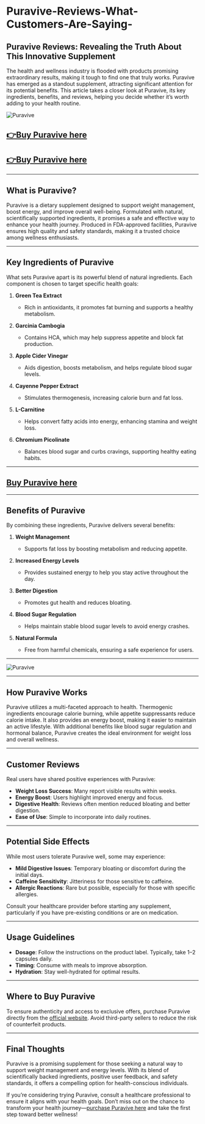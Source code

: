 # Puravive-Reviews-What-Customers-Are-Saying-


## Puravive Reviews: Revealing the Truth About This Innovative Supplement  

The health and wellness industry is flooded with products promising extraordinary results, making it tough to find one that truly works. Puravive has emerged as a standout supplement, attracting significant attention for its potential benefits. This article takes a closer look at Puravive, its key ingredients, benefits, and reviews, helping you decide whether it’s worth adding to your health routine.  

![Puravive](https://github.com/user-attachments/assets/9e779f6e-3908-44ff-b733-e06f65b30477)  

## [👉Buy Puravive here](https://tinyurl.com/bdev4nn2)  
## [👉Buy Puravive here](https://tinyurl.com/bdev4nn2)  

---

## What is Puravive?  

Puravive is a dietary supplement designed to support weight management, boost energy, and improve overall well-being. Formulated with natural, scientifically supported ingredients, it promises a safe and effective way to enhance your health journey. Produced in FDA-approved facilities, Puravive ensures high quality and safety standards, making it a trusted choice among wellness enthusiasts.  

---

## Key Ingredients of Puravive  

What sets Puravive apart is its powerful blend of natural ingredients. Each component is chosen to target specific health goals:  

1. **Green Tea Extract**  
   - Rich in antioxidants, it promotes fat burning and supports a healthy metabolism.  

2. **Garcinia Cambogia**  
   - Contains HCA, which may help suppress appetite and block fat production.  

3. **Apple Cider Vinegar**  
   - Aids digestion, boosts metabolism, and helps regulate blood sugar levels.  

4. **Cayenne Pepper Extract**  
   - Stimulates thermogenesis, increasing calorie burn and fat loss.  

5. **L-Carnitine**  
   - Helps convert fatty acids into energy, enhancing stamina and weight loss.  

6. **Chromium Picolinate**  
   - Balances blood sugar and curbs cravings, supporting healthy eating habits.  

---

## [Buy Puravive here](https://tinyurl.com/bdev4nn2)  

---

## Benefits of Puravive  

By combining these ingredients, Puravive delivers several benefits:  

1. **Weight Management**  
   - Supports fat loss by boosting metabolism and reducing appetite.  

2. **Increased Energy Levels**  
   - Provides sustained energy to help you stay active throughout the day.  

3. **Better Digestion**  
   - Promotes gut health and reduces bloating.  

4. **Blood Sugar Regulation**  
   - Helps maintain stable blood sugar levels to avoid energy crashes.  

5. **Natural Formula**  
   - Free from harmful chemicals, ensuring a safe experience for users.  

---

![Puravive](https://github.com/user-attachments/assets/a5db1d0c-dfcf-4274-b189-06d5f644ddbc)  

---

## How Puravive Works  

Puravive utilizes a multi-faceted approach to health. Thermogenic ingredients encourage calorie burning, while appetite suppressants reduce calorie intake. It also provides an energy boost, making it easier to maintain an active lifestyle. With additional benefits like blood sugar regulation and hormonal balance, Puravive creates the ideal environment for weight loss and overall wellness.  

---

## Customer Reviews  

Real users have shared positive experiences with Puravive:  

- **Weight Loss Success**: Many report visible results within weeks.  
- **Energy Boost**: Users highlight improved energy and focus.  
- **Digestive Health**: Reviews often mention reduced bloating and better digestion.  
- **Ease of Use**: Simple to incorporate into daily routines.  

---

## Potential Side Effects  

While most users tolerate Puravive well, some may experience:  

- **Mild Digestive Issues**: Temporary bloating or discomfort during the initial days.  
- **Caffeine Sensitivity**: Jitteriness for those sensitive to caffeine.  
- **Allergic Reactions**: Rare but possible, especially for those with specific allergies.  

Consult your healthcare provider before starting any supplement, particularly if you have pre-existing conditions or are on medication.  

---

## Usage Guidelines  

- **Dosage**: Follow the instructions on the product label. Typically, take 1–2 capsules daily.  
- **Timing**: Consume with meals to improve absorption.  
- **Hydration**: Stay well-hydrated for optimal results.  

---

## Where to Buy Puravive  

To ensure authenticity and access to exclusive offers, purchase Puravive directly from the [official website](https://tinyurl.com/bdev4nn2). Avoid third-party sellers to reduce the risk of counterfeit products.  

---

## Final Thoughts  

Puravive is a promising supplement for those seeking a natural way to support weight management and energy levels. With its blend of scientifically backed ingredients, positive user feedback, and safety standards, it offers a compelling option for health-conscious individuals.  

If you’re considering trying Puravive, consult a healthcare professional to ensure it aligns with your health goals. Don’t miss out on the chance to transform your health journey—[purchase Puravive here](https://tinyurl.com/bdev4nn2) and take the first step toward better wellness!  


